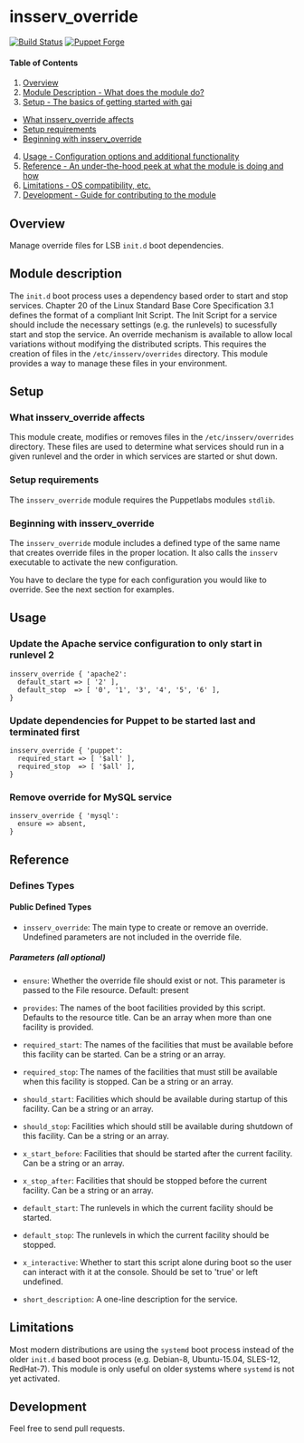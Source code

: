 # insserv_override

[![Build Status](https://travis-ci.org/smoeding/puppet-insserv_override.svg?branch=master)](https://travis-ci.org/smoeding/puppet-insserv_override)
[![Puppet Forge](http://img.shields.io/puppetforge/v/stm/insserv_override.svg)](https://forge.puppetlabs.com/stm/insserv_override)

#### Table of Contents

1. [Overview](#overview)
2. [Module Description - What does the module do?](#module-description)
3. [Setup - The basics of getting started with gai](#setup)
* [What insserv_override affects](#what-insserv_override-affects)
* [Setup requirements](#setup-requirements)
* [Beginning with insserv_override](#beginning-with-insserv_override)
4. [Usage - Configuration options and additional functionality](#usage)
5. [Reference - An under-the-hood peek at what the module is doing and how](#reference)
5. [Limitations - OS compatibility, etc.](#limitations)
6. [Development - Guide for contributing to the module](#development)

## Overview

Manage override files for LSB `init.d` boot dependencies.

## Module description

The `init.d` boot process uses a dependency based order to start and stop services. Chapter 20 of the Linux Standard Base Core Specification 3.1 defines the format of a compliant Init Script. The Init Script for a service should include the necessary settings (e.g. the runlevels) to sucessfully start and stop the service. An override mechanism is available to allow local variations without modifying the distributed scripts. This requires the creation of files in the `/etc/insserv/overrides` directory. This module provides a way to manage these files in your environment.

## Setup

### What insserv_override affects

This module create, modifies or removes files in the `/etc/insserv/overrides` directory. These files are used to determine what services should run in a given runlevel and the order in which services are started or shut down.

### Setup requirements

The `insserv_override` module requires the Puppetlabs modules `stdlib`.

### Beginning with insserv_override

The `insserv_override` module includes a defined type of the same name that creates override files in the proper location. It also calls the `insserv` executable to activate the new configuration.

You have to declare the type for each configuration you would like to override. See the next section for examples.

## Usage

### Update the Apache service configuration to only start in runlevel 2

```puppet
insserv_override { 'apache2':
  default_start => [ '2' ],
  default_stop  => [ '0', '1', '3', '4', '5', '6' ],
}
```

### Update dependencies for Puppet to be started last and terminated first

```puppet
insserv_override { 'puppet':
  required_start => [ '$all' ],
  required_stop  => [ '$all' ],
}
```

### Remove override for MySQL service

```puppet
insserv_override { 'mysql':
  ensure => absent,
}
```

## Reference

### Defines Types

#### Public Defined Types

* `insserv_override`: The main type to create or remove an override. Undefined parameters are not included in the override file.

##### Parameters (all optional)

* `ensure`: Whether the override file should exist or not. This parameter is passed to the File resource. Default: present

* `provides`: The names of the boot facilities provided by this script. Defaults to the resource title. Can be an array when more than one facility is provided.

* `required_start`: The names of the facilities that must be available before this facility can be started. Can be a string or an array.

* `required_stop`: The names of the facilities that must still be available when this facility is stopped. Can be a string or an array.

* `should_start`: Facilities which should be available during startup of this facility. Can be a string or an array.

* `should_stop`: Facilities which should still be available during shutdown of this facility. Can be a string or an array.

* `x_start_before`: Facilities that should be started after the current facility. Can be a string or an array.

* `x_stop_after`: Facilities that should be stopped before the current facility. Can be a string or an array.

* `default_start`: The runlevels in which the current facility should be started.

* `default_stop`: The runlevels in which the current facility should be stopped.

* `x_interactive`: Whether to start this script alone during boot so the user can interact with it at the console. Should be set to 'true' or left undefined.

* `short_description`: A one-line description for the service.

## Limitations

Most modern distributions are using the `systemd` boot process instead of the older `init.d` based boot process (e.g. Debian-8, Ubuntu-15.04, SLES-12, RedHat-7). This module is only useful on older systems where `systemd` is not yet activated.

## Development

Feel free to send pull requests.
